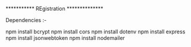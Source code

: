 *********** REgistration **************


Dependencies :- 


npm install bcrypt
npm install cors
npm install dotenv
npm install express
npm install jsonwebtoken
npm install nodemailer
